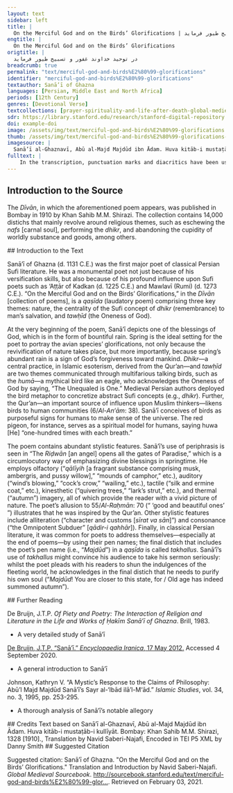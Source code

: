 ```yaml
---
layout: text
sidebar: left
title: |
  On the Merciful God and on the Birds’ Glorifications | در توحید خداوند غفور و تسبیح طیور فرماید
engtitle: |
  On the Merciful God and on the Birds’ Glorifications
origtitle: |
  در توحید خداوند غفور و تسبیح طیور فرماید
breadcrumb: true
permalink: "text/merciful-god-and-birds%E2%80%99-glorifications"
identifier: "merciful-god-and-birds%E2%80%99-glorifications"
textauthor: Sanā’ī of Ghazna
languages: [Persian, Middle East and North Africa]
periods: [12th Century]
genres: [Devotional Verse]
textcollections: [prayer-spirituality-and-life-after-death-global-medieval-perspectives]
sdr: https://library.stanford.edu/research/stanford-digital-repository 
doi: example-doi 
image: /assets/img/text/merciful-god-and-birds%E2%80%99-glorifications.jpg
thumb: /assets/img/text/merciful-god-and-birds%E2%80%99-glorifications-thumb.jpg
imagesource: |
  Sanā’ī al-Ghaznavī, Abū al-Majd Majdūd ibn Ādam. Huva kitāb-i mustaṭāb-i kullīyāt. Bombay: Khan Sahib M.M. Shirazi, 1328 [1910]. Library of Congress [Public Domain]]
fulltext: |
    In the transcription, punctuation marks and diacritics have been used to aid the reader. The English translation has attempted to preserve the Persian text’s elevated diction. آراست جهاندار دگرباره جهانراچون خُلد برین کرد، زمین را و زمان را Once again, God beautified the world,Turned the Earth and time into the Most Exalted Paradise. فرمود که تا چرخ یکی دور دگر کردخورشید بپیمود مسیر دَوَران را As soon as the firmament made one orbit, He orderedThe sun to travel its circular path. ایدون که بیاراست مرآن پیرِ خرِفراکاید حسد، از تازگیش، تازه جوان را He beautified that senile, old man in a way thatHis sprightliness enkindled the fair sapling’s envy. هر روز جهان خوشتر از آن است چو هر شبرضوان بگشاید همه درهای جنان را Each day the world is more pleasant, for each nightThe Riḍwān opens all the gates of Paradise. گوئی که هوا غالیه آمیخت بخروارپر کرد از آن غالیه‌ها، غالیه‌دانرا It appeared as if the air had mixed lots of qālīyihFilling the qālīyih holder with qālīyih. گنجی که به هر کُنج، نهان بود ز قاروناز خاک برآورد، مر آن گنج نهان را The treasure in every corner that was hidden from Qārūn,[The air] brought that hidden treasure out of the earth. ابری که همی برف ببارید ببرّیدشد غرقهٔ بحری که ندید ایچ کرانرا The clouds that continuously rained snow, broke,Submerged in a sea in which no shore was visible. آن ابرِ دُرربار، ز دریا که بر آیدپر کرده ز دُرّ و درم و دانه دهانرا That pearl-laden cloud which rises from the sea,Showers [river] mouths with pearls, coins, and raindrops. از بسکه ببارید به آب اندر، لؤلؤچون لؤلؤِ تر کرده همه آبِ روان را Pearl-drops rained down so hard thatAll the flowing water turned into fulgent pearls. رنجی که همی باد فزاید ز بَزیدنبر ما بوزید از قِبَلِ راحتِ جانرا The wind’s blowing, which causes ever-increasing hardship,Came from a direction that comforted the soul. کوه آن تلِ کافور بدل کرد بسیفورشادیّ روان داد، مر آن شادرَوانرا The mountain turned mounds of camphor into fine silk,Gladdening the soul of the dear departed. بر کوه، از آن تودهٔ کافورِ گرانبار،خورشید سبک کرد، مر آن بارِ گران را The heavy heaps of camphor on the mountain,The sun lightened those burdensome loads. خاکی که همه ژاله ستَد از دهنِ ابرتا بر کند آن لالهٔ خوش خُفته ستانرا The earth that absorbs all the dew from the cloud’s mouth,Uproots that dormant, supine tulip peacefully asleep. چندین ز هوا ژاله ببارید بدو، ابرتا لاله‌ستان کرد، همه لاله‌ستانرا From the sky, the cloud rained down heavy dew on it,Creating a vast field of supine tulips. از رنگ گل و لاله، کنون باز بنفشهچون نیل شود، خیره کند، گوهرِ کان را Given the flowers’ and tulips’ colors, it is time for the violet to bloom.Upon turning cerulean, it would bedazzle a mine’s gem. شبگیر، زند نعره کُلَنگ از دلِ مشتاقوز نعره زدن، طعنه زند نعره‌زنانرا At cockcrow, the crane calls, its heart ablaze with passion,And by calling, it reproves [other] callers. آن لکلک گوید که «لَکَ‌الحَمدُ لَکَ‌الشُّکر!تو طعمهٔ من کرده آن مار دمان را.» That stork says, “lak al-ḥamd-u lak al-shshukr;praise be to You and thanks be to YouYou have made that frightful snake my prey.” قُمری نَهد از پشت قبایِ خَز و قاقُماکنون که بتابید و بپوشید کتان را The turtledove doffed its silk and ermine coat,Donning a vesture of linen now that it feels hot. طاوس کند جلوه چو از دور ببیندبر فرقِ سرِ هدهد، آن تاجِ کیانرا The peacock performs a display when it espies afarThe Kīyān Crown on the parting of the hoopoe’s head. موسیجه همی گوید: «یا رازقِ رزّاقروزی‌ده و جان‌بخش توئی، انسی و جانرا.» The wood pigeon is saying, “O Supplier of Sustenance!You are the soul-giving sustenance-supplier of man and of the djinn.” زاغ از شَغَبِ بیهده، بربندد، منقارچون فاخته بگشاده به تسبیح، زبانرا The chough closes its bill to futile, clamorous chattering.Like the collared turtledove, its tongue is open to glorification. پیوسته هما گوید: «یکّیست یگانه.»تا در طرب آرد، بهوا بر، وَرَشانرا The Humā constantly says, “The Unequaled is One,”Delighting the mountain pigeon up in the air. گنجشکِ بهاری، صفتِ باری، گویدکز بوم برانگیزد، اشجارِ نوان را The spring sparrow recites the attributes of the Creator,Enlivening the Earth’s quivering trees. «هو» گوید «هو»، صد، بدمی، سرخ کبوتردر گفتنِ «هو» دارد، پیوسته لبان را “Huwa,” says the red pigeon one-hundred times with each breath, “huwa.”In saying “huwa,” its tongue is constant. چَرغان، بسرِ چنگ، در آورده تذروانتسبیح شده از دهن مرغ مر آن را The saker falcons have clutched the pheasants in their talons;That has made the birds’ mouths utter glorifications. شارک، چو مؤذّن بسحر، حلق گشادهآن ژولک و آن صعوه از آن داده اذانرا The starling, like the muezzin, throats out [its melody] at dawn.That red lark and that accentor intone the adhān in tune. آن شیشکان، شاد، از این سنگ بدان سنگپاینده و پوینده، مر آن پیکِ دوان را Gladsome, those grouse alight upon rock after rock,In amaranthine quest of that running messenger. آن کبکِ مُرَقّع، سَلَبِ برچِدَه دامن از غالیه غُل ساخته از بهرِ نشانرا That partridge, in a patched, flared skirt,Has made a necklace of perfumed, black tresses as an ornament. بنگر بهوا بر، بچکاوک که چه گوید:«خَیر و حَسَنت بادا، خیرات و حِسان را.» Behold, in the air, what the lark says,“May [He] bless the ‘good and beautiful ones’ for their good deeds.” نازیدن نازو و نواهای سریچهناطق کند آن مردهٔ بی‌نطق و بیانرا The lark’s strut and the wagtail’s warble,Turn the inarticulate, speechless dead into orators. آن کُرکی گوید که «توئی قادرِ قهّاراز مرگ همی قهر کنی مر حیوانرا.» That Crane says, “You are the Omnipotent Subduer,Perpetually subduing the death of creatures.” پیوسته همی گوید آن سر‌شبِ تشنه:«بی ‌آب ملک صبر دهد مر عطشانرا.» That thirsty falcon is constantly saying,“May the King bestow patience upon the ardent.” مرغابی سرخاب که در خاک نشیندگوید که «خدائی و سزائی تو جهانرا.» The red duck that sits on the ground,Says “You are the venerable Lord of the world.” در خوید، چنین گوید کَرَکی که «خدایا!تو خالقِ خلقانی صد قرن قران را.» Sweating, the quail clamors, “O God!The Creator of creation over hundreds of years of conjunctions.” گویند تذروان که «تو آنی که بدانیرازِ تنِ بیقوّت و بیروح و روان‌ را.» The pheasants crow, “You are the one who knowsThe mystery of a strengthless, soulless body.” آن باز چنین گوید: «یا رب! تو نگهداربر امّتِ پیغمبر، ایمان و امان را.» That falcon says, “O Lord!Protect the faith of the Prophet’s community and give them sanctuary.” آن کرکسِ باقوّت، گوید که «بقدرتجبّار نگهدارد، این کون و مکانرا.» The mighty vulture says, “Powerfully,The Omnipotent protects the universe.” بنگر که عقاب از پیِ تسبیح چه گوید:«آراسته دارید، مر این سیرت و سانرا!» Hearken what the eagle says for its glorification:“Beautify your character and customs!” بلبل چه مُذکِّر شده، قمری قاری برداشته هر دو، شَغَب و بانگ و فغانرا The nightingale has become a sermonizer, the turtledove a Qur’an-reciter;Both are warbling, chanting loudly, and wailing. آید بتو، هر پاس، خروشی ز خروسی«کی غافل! بگذار جهانِ گذرانرا!» Night and day, you hear the cock’s crow:“Eschew the passing world, O neglecter!” آوازه برآورده که «ای قوم! تنِ خویشدوزخ مَبَرید، از پیِ بهمان و فلانرا!» [The cock] has cried, “O people!Do not condemn your bodies to Hell for so-and-sos!” دنیا چو یکی بیشه شمارید، ژیان شیردر بیشه مشورید مر آن شیرِ ژیانرا View the world as a jungle [with a] lion, fierce;In that jungle, do not provoke that fierce lion. در جُستنِ نان، آبِ رخِ خویش مریزیددر نار مسوزید روان، از پیِ نان را In seeking bread, do not destroy your dignity.Do not burn your soul for bread. ایزد چه بزنّار نبسته است میانتاندر پیشِ چو خود، خیره مبندید میانرا Since God has not girded you with a girdle,Do not irrationally gird your waist. زان پیش که جانتان بستانَد مَلَکُ‌الموتاز قبضهٔ شیطان بستانید عنان را!» Before the Angel of Death takes your soul,Remove the [soul’s] bridle from Satan’s grip. مجدود، بدین حال، تو نزدیک‌تری، زانکپیریت به نَهمار فرستاده خزان را Majdūd! You are closer to this state, forOld age has indeed summoned autumn. 
---
```

## Introduction to the Source 
<p>The <em>Dīvān</em>, in which the aforementioned poem appears, was published in Bombay in 1910 by Khan Sahib M.M. Shirazi. The collection contains 14,000 distichs that mainly revolve around religious themes, such as eschewing the <em>nafs</em> [carnal soul], performing the <em>dhikr</em>, and abandoning the cupidity of worldly substance and goods, among others.</p>
## Introduction to the Text 
<p>Sanā’ī of Ghazna (d. 1131 C.E.) was the first major poet of classical Persian Sufi literature. He was a monumental poet not just because of his versification skills, but also because of his profound influence upon Sufi poets such as ‘Aṭṭār of Kadkan (d. 1225 C.E.) and Mawlavī (Rumi) (d. 1273 C.E.). “On the Merciful God and on the Birds’ Glorifications,” in the <em>Dīvān</em> [collection of poems], is a <em>qaṣīda</em> (laudatory poem) comprising three key themes: nature, the centrality of the Sufi concept of <em>dhikr</em> (remembrance) to man’s salvation, and <em>tawḥīd</em> (the Oneness of God).</p> <p dir="ltr" id="docs-internal-guid-44961c08-7fff-e1e1-71be-31c410e0345f">At the very beginning of the poem, Sanā’ī depicts one of the blessings of God, which is in the form of bountiful rain. Spring is the ideal setting for the poet to portray the avian species’ glorifications, not only because the revivification of nature takes place, but more importantly, because spring’s abundant rain is a sign of God’s forgiveness toward mankind. <em>Dhikr</em>—a central practice, in Islamic esoterism, derived from the Qur’an—and <em>tawḥīd</em> are two themes communicated through multifarious talking birds, such as the <em>humā</em>—a mythical bird like an eagle, who acknowledges the Oneness of God by saying, “The Unequaled is One.” Medieval Persian authors deployed the bird metaphor to concretize abstract Sufi concepts (e.g., <em>dhikr</em>). Further, the Qur’an—an important source of influence upon Muslim thinkers—likens birds to human communities (6/<em>Al-An‘ām</em>: 38). Sanā’ī conceives of birds as purposeful signs for humans to make sense of the universe. The red pigeon, for instance, serves as a spiritual model for humans, saying huwa [He] “one-hundred times with each breath.” </p> <p dir="ltr" id="docs-internal-guid-85e28b4a-7fff-f7f4-1a22-d47f7e177141">The poem contains abundant stylistic features. Sanā’ī’s use of periphrasis is seen in “The <em>Riḍwān</em> [an angel] opens all the gates of Paradise,” which is a circumlocutory way of emphasizing divine blessings in springtime. He employs olfactory (“<em>qālīyih</em> [a fragrant substance comprising musk, ambergris, and pussy willow],” “mounds of camphor,” etc.), auditory (“wind’s blowing,” “cock’s crow,” “wailing,” etc.), tactile (“silk and ermine coat,” etc.), kinesthetic (“quivering trees,” “lark’s strut,” etc.), and thermal (“autumn”) imagery, all of which provide the reader with a vivid picture of nature. The poet’s allusion to 55/<em>Al-Raḥmān</em>: 70 (“ ‘good and beautiful ones’ ”) illustrates that he was inspired by the Qur’an. Other stylistic features include alliteration (“character and customs [<em>sīrat va sān</em>]”) and consonance (“the Omnipotent Subduer” [<em>qādir-i qahhār</em>]). Finally, in classical Persian literature, it was common for poets to address themselves—especially at the end of poems—by using their pen names; the final distich that includes the poet’s pen name (i.e., “<em>Majdūd</em>”) in a <em>qaṣīda</em> is called <em>takhallus</em>. Sanā’ī’s use of <em>takhallus</em> might convince his audience to take his sermon seriously: whilst the poet pleads with his readers to shun the indulgences of the fleeting world, he acknowledges in the final distich that he needs to purify his own soul (“<em>Majdūd</em>! You are closer to this state, for / Old age has indeed summoned autumn”). </p>
## Further Reading 
<p>De Bruijn, J.T.P. <em>Of Piety and Poetry: The Interaction of Religion and Literature in the Life and Works of Ḥakīm Sanā’ī of Ghazna</em>. Brill, 1983.</p> <ul> <li>A very detailed study of Sanā’ī</li> </ul> <p><a href="https://www.iranicaonline.org/articles/sanai-poet">De Bruijn, J.T.P. “Sanā’ī.” <em>Encyclopaedia Iranica</em>, 17 May 2012.</a> Accessed 4 September 2020.</p> <ul> <li>A general introduction to Sanā’ī</li> </ul> <p>Johnson, Kathryn V. “A Mystic’s Response to the Claims of Philosophy: Abū’l Majd Majdūd Sanā’ī’s Sayr al-‘Ibād ilā’l-M‘ād.”<em> Islamic Studies</em>, vol. 34, no. 3, 1995, pp. 253-295.</p> <ul> <li>A thorough analysis of Sanā’ī’s notable allegory</li> </ul>
## Credits
Text based on Sanā’ī al-Ghaznavī, Abū al-Majd Majdūd ibn Ādam. Huva kitāb-i mustaṭāb-i kullīyāt. Bombay: Khan Sahib M.M. Shirazi, 1328 [1910]., 
Translation by Navid Saberi-Najafi, 
Encoded in TEI P5 XML by Danny Smith
## Suggested Citation
<p>Suggested citation: Sanā’ī of Ghazna.  "On the Merciful God and on the Birds’ Glorifications." Translation and Introduction by Navid Saberi-Najafi. <em>Global Medieval Sourcebook</em>. <a href="http://sourcebook.stanford.edu/text/merciful-god-and-birds%E2%80%99-glorifications">http://sourcebook.stanford.edu/text/merciful-god-and-birds%E2%80%99-glor...</a>. Retrieved on February 03, 2021.</p>